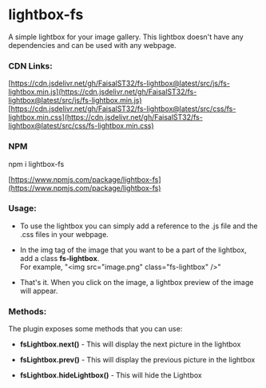 # lightbox-fs  
  
A simple lightbox for your image gallery. This lightbox doesn't have any dependencies and can be used with any webpage.

### CDN Links:

[https://cdn.jsdelivr.net/gh/FaisalST32/fs-lightbox@latest/src/js/fs-lightbox.min.js](https://cdn.jsdelivr.net/gh/FaisalST32/fs-lightbox@latest/src/js/fs-lightbox.min.js)  
[https://cdn.jsdelivr.net/gh/FaisalST32/fs-lightbox@latest/src/css/fs-lightbox.min.css](https://cdn.jsdelivr.net/gh/FaisalST32/fs-lightbox@latest/src/css/fs-lightbox.min.css)  
  
### NPM

npm i lightbox-fs

[https://www.npmjs.com/package/lightbox-fs](https://www.npmjs.com/package/lightbox-fs)

### Usage:

* To use the lightbox you can simply add a reference to the .js file and the .css files in your webpage.  

* In the img tag of the image that you want to be a part of the lightbox, add a class **fs-lightbox**.  
For example, "&lt;img src="image.png" class="fs-lightbox" /&gt;"

* That's it. When you click on the image, a lightbox preview of the image will appear.
  
### Methods:

The plugin exposes some methods that you can use:

* **fsLightbox.next()** - This will display the next picture in the lightbox

* **fsLightbox.prev()** - This will display the previous picture in the lightbox

* **fsLightbox.hideLightbox()** - This will hide the Lightbox
